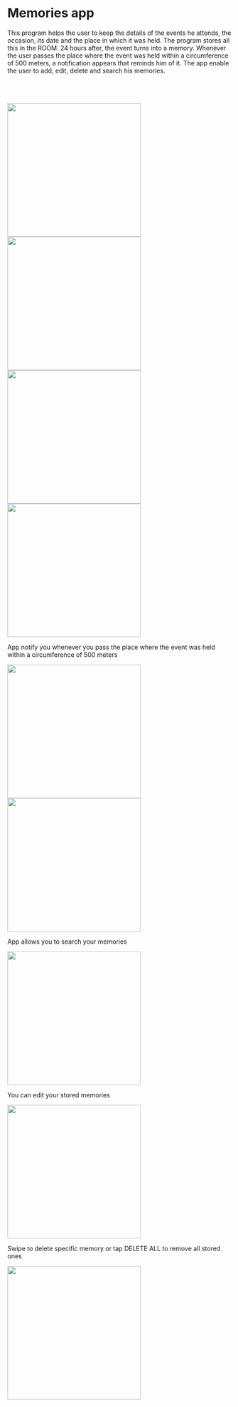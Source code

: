 # Memories app
<p>
  This program helps the user to keep the details of the events he attends, the occasion, its date and the place in which it was held.
  The program stores all this in the ROOM.
  24 hours after, the event turns into a memory. 
  Whenever the user passes the place where the event was held within a circumference of 500 meters, a notification appears that reminds him of it.
  The app enable the user to add, edit, delete and search his memories.
</p>

<br/>
<br/>
<br/>

<img src = "screenshots/1.png" width = 300 /> 
<br/>
<img src = "screenshots/2.png" width = 300 /><img src = "screenshots/3.png" width = 300 /> <img src = "screenshots/4.png" width = 300 />

<br/>
<p> App notify you whenever you pass the place where the event was held within a circumference of 500 meters </p>
<img src = "screenshots/5.png" width = 300 /> <img src = "screenshots/6.png" width = 300 />

<br/>
<p> App allows you to search your memories </p>
<img src = "screenshots/7.png" width = 300 />

<br/>
<p> You can edit your stored memories </p>
<img src = "screenshots/8.png" width = 300 />

<br/>
<p> Swipe to delete specific memory or tap DELETE ALL to remove all stored ones </p>
<img src = "screenshots/9.png" width = 300 />
